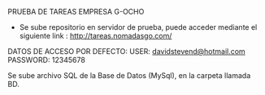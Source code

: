   PRUEBA DE TAREAS EMPRESA G-OCHO


 - Se sube repositorio en servidor de prueba, puede acceder mediante el siguiente link :
  http://tareas.nomadasgo.com/

  DATOS DE ACCESO POR DEFECTO:
  USER: davidstevend@hotmail.com
  PASSWORD: 12345678

  Se sube archivo SQL de la Base de Datos (MySql), en la carpeta llamada BD.